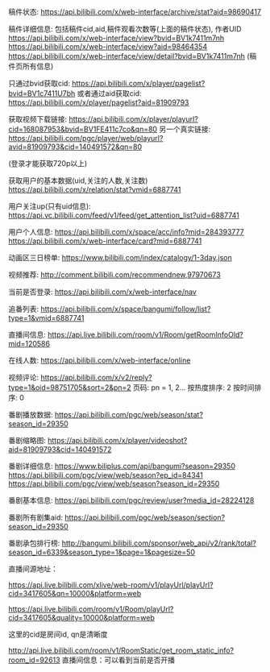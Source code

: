 稿件状态:
https://api.bilibili.com/x/web-interface/archive/stat?aid=98690417

稿件详细信息: 包括稿件cid,aid,稿件观看次数等(上面的稿件状态), 作者UID
https://api.bilibili.com/x/web-interface/view?bvid=BV1k7411m7nh
https://api.bilibili.com/x/web-interface/view?aid=98464354
https://api.bilibili.com/x/web-interface/view/detail?bvid=BV1k7411m7nh  (稿件页所有信息)

只通过bvid获取cid:
https://api.bilibili.com/x/player/pagelist?bvid=BV1c7411U7bh
或者通过aid获取cid:
https://api.bilibili.com/x/player/pagelist?aid=81909793

获取视频下载链接:
https://api.bilibili.com/x/player/playurl?cid=168087953&bvid=BV1FE411c7co&qn=80
另一个真实链接:
https://api.bilibili.com/pgc/player/web/playurl?avid=81909793&cid=140491572&qn=80

(登录才能获取720p以上)


获取用户的基本数据(uid,关注的人数,关注数)
https://api.bilibili.com/x/relation/stat?vmid=6887741

用户关注up(只有uid信息):
https://api.vc.bilibili.com/feed/v1/feed/get_attention_list?uid=6887741

用户个人信息:
https://api.bilibili.com/x/space/acc/info?mid=284393777
https://api.bilibili.com/x/web-interface/card?mid=6887741

动画区三日榜单:
https://www.bilibili.com/index/catalogy/1-3day.json

视频推荐:
http://comment.bilibili.com/recommendnew,97970673

当前是否登录:
https://api.bilibili.com/x/web-interface/nav

追番列表:
https://api.bilibili.com/x/space/bangumi/follow/list?type=1&vmid=6887741

直播间信息:
https://api.live.bilibili.com/room/v1/Room/getRoomInfoOld?mid=120586

在线人数:
https://api.bilibili.com/x/web-interface/online

视频评论:
https://api.bilibili.com/x/v2/reply?type=1&oid=98751705&sort=2&pn=2
页码: pn = 1, 2...
按热度排序: 2
按时间排序: 0

番剧播放数据:
https://api.bilibili.com/pgc/web/season/stat?season_id=29350

番剧缩略图:
https://api.bilibili.com/x/player/videoshot?aid=81909793&cid=140491572

番剧详细信息:
https://www.biliplus.com/api/bangumi?season=29350
https://api.bilibili.com/pgc/view/web/season?ep_id=84341
https://api.bilibili.com/pgc/view/web/season?season_id=29350

番剧基本信息:
https://api.bilibili.com/pgc/review/user?media_id=28224128

番剧所有剧集aid:
https://api.bilibili.com/pgc/web/season/section?season_id=29350

番剧承包排行榜:
http://bangumi.bilibili.com/sponsor/web_api/v2/rank/total?season_id=6339&season_type=1&page=1&pagesize=50



直播间源地址：

https://api.live.bilibili.com/xlive/web-room/v1/playUrl/playUrl?cid=3417605&qn=10000&platform=web

https://api.live.bilibili.com/room/v1/Room/playUrl?cid=3417605&quality=10000&platform=web

这里的cid是房间id, qn是清晰度

http://api.live.bilibili.com/room/v1/RoomStatic/get_room_static_info?room_id=92613    直播间信息：可以看到当前是否开播